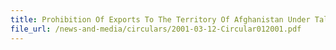 ```yaml
---
title: Prohibition Of Exports To The Territory Of Afghanistan Under Taliban Control - UNSC Resolution 1333 (2000)
file_url: /news-and-media/circulars/2001-03-12-Circular012001.pdf
---
```

